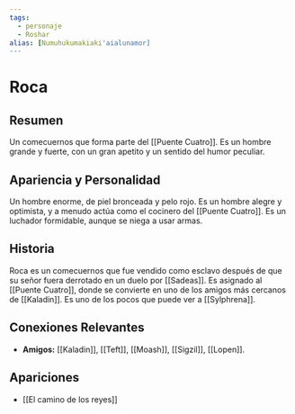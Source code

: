 ```yaml
---
tags:
  - personaje
  - Roshar
alias: [Numuhukumakiaki'aialunamor]
---
```


# Roca

## Resumen
Un comecuernos que forma parte del [[Puente Cuatro]]. Es un hombre grande y fuerte, con un gran apetito y un sentido del humor peculiar.

## Apariencia y Personalidad
Un hombre enorme, de piel bronceada y pelo rojo. Es un hombre alegre y optimista, y a menudo actúa como el cocinero del [[Puente Cuatro]]. Es un luchador formidable, aunque se niega a usar armas.

## Historia
Roca es un comecuernos que fue vendido como esclavo después de que su señor fuera derrotado en un duelo por [[Sadeas]]. Es asignado al [[Puente Cuatro]], donde se convierte en uno de los amigos más cercanos de [[Kaladin]]. Es uno de los pocos que puede ver a [[Sylphrena]].

## Conexiones Relevantes
* **Amigos:** [[Kaladin]], [[Teft]], [[Moash]], [[Sigzil]], [[Lopen]].

## Apariciones
* [[El camino de los reyes]]
